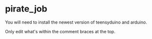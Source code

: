 # pirate_job

You will need to install the newest version of teensyduino and arduino. 

Only edit what's within the comment braces at the top. 
